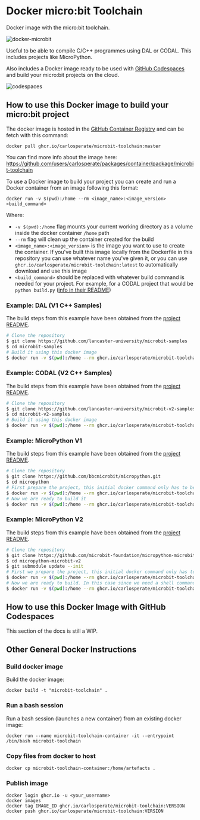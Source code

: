 # Docker micro:bit Toolchain

Docker image with the micro:bit toolchain.

![docker-microbit](https://user-images.githubusercontent.com/4189262/99010611-3445f000-2542-11eb-90d8-0983d37de762.png)

Useful to be able to compile C/C++ programmes using DAL or CODAL.
This includes projects like MicroPython.

Also includes a Docker image ready to be used with
[GitHub Codespaces](https://github.com/features/codespaces) and build your
micro:bit projects on the cloud.

![codespaces](https://user-images.githubusercontent.com/4189262/99011128-48d6b800-2543-11eb-89a7-738ff64e379a.png)


## How to use this Docker image to build your micro:bit project

The docker image is hosted in the
[GitHub Container Registry](https://github.blog/2020-09-01-introducing-github-container-registry/)
and can be fetch with this command:

```
docker pull ghcr.io/carlosperate/microbit-toolchain:master
```

You can find more info about the image here:
https://github.com/users/carlosperate/packages/container/package/microbit-toolchain

To use a Docker image to build your project you can create and run a Docker
container from an image following this format:

```
docker run -v $(pwd):/home --rm <image_name>:<image_version> <build_command>
```

Where:
- `-v $(pwd):/home` flag mounts your current working directory as a volume
  inside the docker container `/home` path
- `--rm` flag will clean up the container created for the build
- `<image_name>:<image_version>` is the image you want to use to create the
  container. If you've built this image locally from the Dockerfile in this
  repository you can use whatever name you've given it, or you can use
  `ghcr.io/carlosperate/microbit-toolchain:latest` to automatically download
  and use this image
- `<build_command>` should be replaced with whatever build command is needed for
  your project. For example, for a CODAL project that would be `python build.py`
  ([info in their README](https://github.com/lancaster-university/microbit-v2-samples/tree/v0.2.11#building))

### Example: DAL (V1 C++ Samples)

The build steps from this example have been obtained from the
[project README](https://github.com/lancaster-university/microbit-samples/blob/v2.1.1/README.md).

```bash
# Clone the repository
$ git clone https://github.com/lancaster-university/microbit-samples
$ cd microbit-samples
# Build it using this docker image
$ docker run -v $(pwd):/home --rm ghcr.io/carlosperate/microbit-toolchain:latest yotta build
```

### Example: CODAL (V2 C++ Samples)

The build steps from this example have been obtained from the
[project README](https://github.com/lancaster-university/microbit-v2-samples/blob/v0.2.11/README.md).

```bash
# Clone the repository
$ git clone https://github.com/lancaster-university/microbit-v2-samples.git
$ cd microbit-v2-samples
# Build it using this docker image
$ docker run -v $(pwd):/home --rm ghcr.io/carlosperate/microbit-toolchain:latest python build.py
```

### Example: MicroPython V1

The build steps from this example have been obtained from the
[project README](https://github.com/bbcmicrobit/micropython/blob/v1.0.1/README.md).

```bash
# Clone the repository
$ git clone https://github.com/bbcmicrobit/micropython.git
$ cd micropython
# First prepare the project, this initial docker command only has to be run once
$ docker run -v $(pwd):/home --rm ghcr.io/carlosperate/microbit-toolchain:latest yt target bbc-microbit-classic-gcc-nosd && yt up
# Now we are ready to build it
$ docker run -v $(pwd):/home --rm ghcr.io/carlosperate/microbit-toolchain:latest make all
```

### Example: MicroPython V2

The build steps from this example have been obtained from the
[project README](https://github.com/microbit-foundation/micropython-microbit-v2/blob/v2.0.0-beta.1/README.md).

```bash
# Clone the repository
$ git clone https://github.com/microbit-foundation/micropython-microbit-v2.git
$ cd micropython-microbit-v2
$ git submodule update --init
# First we prepare the project, this initial docker command only has to be run once
$ docker run -v $(pwd):/home --rm ghcr.io/carlosperate/microbit-toolchain:latest make -C lib/micropython/mpy-cross
# Now we are ready to build. In this case since we need a shell command (cd) we need to run it with bash
$ docker run -v $(pwd):/home --rm ghcr.io/carlosperate/microbit-toolchain:latest bash -c "cd src && make"
```

## How to use this Docker Image with GitHub Codespaces

This section of the docs is still a WIP.


## Other General Docker Instructions

### Build docker image

Build the docker image:

```
docker build -t "microbit-toolchain" .
```

### Run a bash session

Run a bash session (launches a new container) from an existing docker image:

```
docker run --name microbit-toolchain-container -it --entrypoint /bin/bash microbit-toolchain
```

### Copy files from docker to host

```
docker cp microbit-toolchain-container:/home/artefacts .
```

### Publish image

```
docker login ghcr.io -u <your_username>
docker images
docker tag IMAGE_ID ghcr.io/carlosperate/microbit-toolchain:VERSION
docker push ghcr.io/carlosperate/microbit-toolchain:VERSION
```
